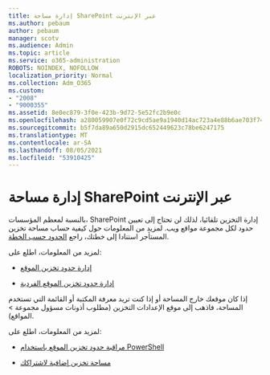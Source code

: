 ```yaml
---
title: إدارة مساحة SharePoint عبر الإنترنت
ms.author: pebaum
author: pebaum
manager: scotv
ms.audience: Admin
ms.topic: article
ms.service: o365-administration
ROBOTS: NOINDEX, NOFOLLOW
localization_priority: Normal
ms.collection: Adm_O365
ms.custom:
- "2008"
- "9000355"
ms.assetid: 8e0ec879-3f0e-423b-9d72-5e52fc2b9e0c
ms.openlocfilehash: a280059907e0f72c9cd5ae9a1940d14ac723a4e88b6ae703f74f8163244bdd17
ms.sourcegitcommit: b5f7da89a650d2915dc652449623c78be6247175
ms.translationtype: MT
ms.contentlocale: ar-SA
ms.lasthandoff: 08/05/2021
ms.locfileid: "53910425"
---
```

# <a name="manage-your-sharepoint-online-storage"></a>إدارة مساحة SharePoint عبر الإنترنت

بالنسبة لمعظم المؤسسات، SharePoint إدارة التخزين تلقائيا، لذلك لن تحتاج إلى تعيين حدود لكل مجموعة مواقع ويب. لمزيد من المعلومات حول كيفية حساب مساحة تخزين المستأجر استنادا إلى خطتك، راجع [الحدود حسب الخطة](/office365/servicedescriptions/sharepoint-online-service-description/sharepoint-online-limits?redirectedfrom=MSDN#limits-by-plan).

لمزيد من المعلومات، اطلع على:

- [إدارة حدود تخزين الموقع](/sharepoint/manage-site-collection-storage-limits)

- [إدارة حدود تخزين الموقع الفردية](/sharepoint/manage-site-collection-storage-limits#manage-individual-site-storage-limits)

إذا كان موقعك خارج المساحة أو إذا كنت تريد معرفة المكتبة أو القائمة التي تستخدم المساحة، فاذهب إلى موقع الإعدادات التخزين (مطلوب أذونات مسؤول مجموعة  >   المواقع).

لمزيد من المعلومات، اطلع على:

- [مراقبة حدود تخزين الموقع باستخدام PowerShell](/sharepoint/manage-site-collection-storage-limits#monitor-site-storage-limits-by-using-powershell)

- [مساحة تخزين إضافية لاشتراكك](/microsoft-365/commerce/add-storage-space) 
  
